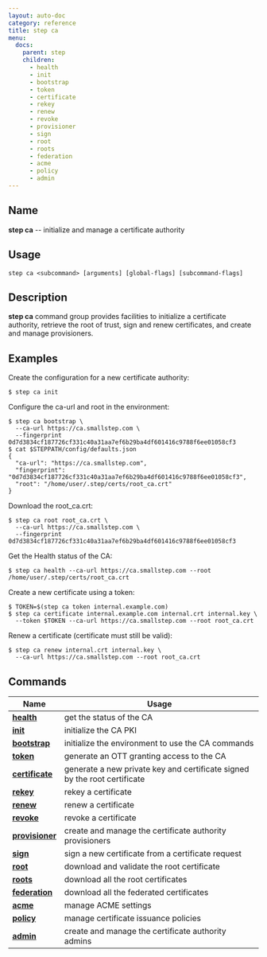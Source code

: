 ```yaml
---
layout: auto-doc
category: reference
title: step ca
menu:
  docs:
    parent: step
    children:
      - health
      - init
      - bootstrap
      - token
      - certificate
      - rekey
      - renew
      - revoke
      - provisioner
      - sign
      - root
      - roots
      - federation
      - acme
      - policy
      - admin
---
```


## Name
**step ca** -- initialize and manage a certificate authority

## Usage

```raw
step ca <subcommand> [arguments] [global-flags] [subcommand-flags]
```

## Description

**step ca** command group provides facilities to initialize a certificate
authority, retrieve the root of trust, sign and renew certificates, and create
and manage provisioners.

## Examples

Create the configuration for a new certificate authority:
```shell
$ step ca init
```

Configure the ca-url and root in the environment:
```shell
$ step ca bootstrap \
  --ca-url https://ca.smallstep.com \
  --fingerprint 0d7d3834cf187726cf331c40a31aa7ef6b29ba4df601416c9788f6ee01058cf3
$ cat $STEPPATH/config/defaults.json
{
  "ca-url": "https://ca.smallstep.com",
  "fingerprint": "0d7d3834cf187726cf331c40a31aa7ef6b29ba4df601416c9788f6ee01058cf3",
  "root": "/home/user/.step/certs/root_ca.crt"
}
```

Download the root_ca.crt:
```shell
$ step ca root root_ca.crt \
  --ca-url https://ca.smallstep.com \
  --fingerprint 0d7d3834cf187726cf331c40a31aa7ef6b29ba4df601416c9788f6ee01058cf3
```

Get the Health status of the CA:
```shell
$ step ca health --ca-url https://ca.smallstep.com --root /home/user/.step/certs/root_ca.crt
```

Create a new certificate using a token:
```shell
$ TOKEN=$(step ca token internal.example.com)
$ step ca certificate internal.example.com internal.crt internal.key \
  --token $TOKEN --ca-url https://ca.smallstep.com --root root_ca.crt
```

Renew a certificate (certificate must still be valid):
```shell
$ step ca renew internal.crt internal.key \
  --ca-url https://ca.smallstep.com --root root_ca.crt
```

## Commands


| Name | Usage |
|---|---|
| **[health](health/)** | get the status of the CA |
| **[init](init/)** | initialize the CA PKI |
| **[bootstrap](bootstrap/)** | initialize the environment to use the CA commands |
| **[token](token/)** | generate an OTT granting access to the CA |
| **[certificate](certificate/)** | generate a new private key and certificate signed by the root certificate |
| **[rekey](rekey/)** | rekey a certificate |
| **[renew](renew/)** | renew a certificate |
| **[revoke](revoke/)** | revoke a certificate |
| **[provisioner](provisioner/)** | create and manage the certificate authority provisioners |
| **[sign](sign/)** | sign a new certificate from a certificate request |
| **[root](root/)** | download and validate the root certificate |
| **[roots](roots/)** | download all the root certificates |
| **[federation](federation/)** | download all the federated certificates |
| **[acme](acme/)** | manage ACME settings |
| **[policy](policy/)** | manage certificate issuance policies |
| **[admin](admin/)** | create and manage the certificate authority admins |

